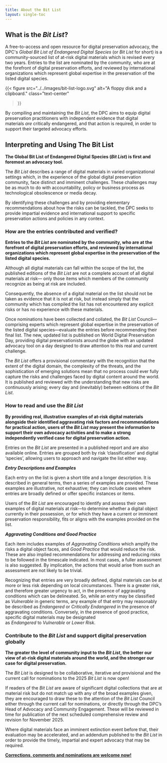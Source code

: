 ```yaml
---
title: About the Bit List
layout: single-toc
---
```


## What is the _Bit List_?

A free-to-access and open resource for digital preservation advocacy, the DPC's _Global Bit List of Endangered Digital Species_ (or _Bit List_ for short) is a community-sourced list of at-risk digital materials which is revised every two years. Entries to the list are nominated by the community, who are at the forefront of digital preservation efforts, and reviewed by international organizations which represent global expertise in the preservation of the listed digital species.

{{< figure 
  src="../../images/bit-list-logo.svg"
  alt="A floppy disk and a clipboard."
  class="text-center"
>}}

By compiling and maintaining the _Bit List_, the DPC aims to equip digital preservation practitioners with independent evidence that digital materials _are_ critically endangered, and that action is required, in order to support their targeted advocacy efforts.

## Interpreting and Using The Bit List

**The Global Bit List of Endangered Digital Species (_Bit List_) is first and foremost an advocacy tool.**

The _Bit List_ describes a range of digital materials in varied organizational settings which, in the experience of the global digital preservation community, face distinct and imminent challenges. These challenges may be as much to do with accountability, policy or business process as technological obsolescence or media decay.

By identifying these challenges and by providing elementary recommendations about how the risks can be tackled, the DPC seeks to provide impartial evidence and international support to specific preservation actions and policies in any context.

### How are the entries contributed and verified?

**Entries to the _Bit List_ are nominated by the community, who are at the forefront of digital preservation efforts, and reviewed by international organizations which represent global expertise in the preservation of the listed digital species.**

Although all digital materials can fall within the scope of the list, the published editions of the _Bit List_ are not a complete account of all digital materials at risk— only those items which members of the community recognize as being at risk are included.

Consequently, the absence of a digital material on the list should not be taken as evidence that it is not at risk, but instead simply that the community which has compiled the list has not encountered any explicit risks or has no experience with these materials.

Once nominations have been collected and collated, the _Bit List_ Council—comprising experts which represent global expertise in the preservation of the listed digital species—evaluate the entries before recommending their final list. The new, updated list is published on World Digital Preservation Day, providing digital preservationists around the globe with an updated advocacy tool on a day designed to draw attention to this real and current challenge.

The _Bit List_ offers a provisional commentary with the recognition that the extent of the digital domain, the complexity of the threats, and the sophistication of emerging solutions mean that no process could ever fully capture the risks and challenges faced by digital content around the world. It is published and reviewed with the understanding that new risks are continuously arising; every day and (inevitably) between editions of the _Bit List_.

### How to read and use the _Bit List_

**By providing real, illustrative examples of at-risk digital materials alongside their identified aggravating risk factors and recommendations for practical action, users of the _Bit List_ may present the information to support their own advocacy activities and to make a strong independently verified case for digital preservation action.**

Entries on the _Bit List_ are presented in a published report and are also available online. Entries are grouped both by risk ‘classification’ and digital ‘species’, allowing users to approach and navigate the list either way.

**_Entry Descriptions and Examples_**

Each entry on the list is given a short title and a longer description. It is described in general terms, then a series of examples are provided. These examples are illustrative, not exhaustive; they can include cases where entries are broadly defined or offer specific instances or items.

Users of the _Bit List_ are encouraged to identify and assess their own examples of digital materials at risk—to determine whether a digital object currently in their possession, or for which they have a current or imminent preservation responsibility, fits or aligns with the examples provided on the list.

**_Aggravating Conditions and Good Practice_**

Each item includes examples of _Aggravating Conditions_ which amplify the risks a digital object faces, and _Good Practice_ that would reduce the risk. These are also implied recommendations for addressing and reducing risks to be followed in the timescale indicated. In most cases, a fuller assessment is also suggested. By implication, the actions that would arise from such an assessment are not likely to be trivial.

Recognizing that entries are very broadly defined, digital materials can be at more or less risk depending on local circumstances. There is a greater risk, and therefore greater urgency to act, in the presence of aggravating conditions which can be delineated. So, while an entry may be classified as _Vulnerable_ in generic terms, any example of that entry may reasonably be described as _Endangered_ or _Critically Endangered_ in the presence of aggravating conditions. Conversely, in the presence of good practice, specific digital materials may be designated as _Endangered_ to _Vulnerable_ or _Lower Risk_.

### Contribute to the _Bit List_ and support digital preservation globally

**The greater the level of community input to the _Bit List_, the better our view of at-risk digital materials around the world, and the stronger our case for digital preservation.**

The _Bit List_ is designed to be collaborative, iterative and provisional and the current call for nominations to the 2025 _Bit List_ is now open!

If readers of the _Bit List_ are aware of significant digital collections that are at material risk but do not match up with any of the broad examples given, they are encouraged to draw these to the attention of the _Bit List_ Council either through the current call for nominations, or directly through the DPC’s Head of Advocacy and Community Engagement. These will be reviewed in time for publication of the next scheduled comprehensive review and revision for November 2025.

Where digital materials face an imminent extinction event before that, their evaluation may be accelerated, and an addendum published to the _Bit List_ in order to provide the timely, impartial and expert advocacy that may be required.

[**Corrections, comments and nominations are welcome now!**](https://docs.google.com/forms/d/e/1FAIpQLSccvgold3yiCfwlmh6tFFh6DEfhREyWx4M4rnyfgFNZ42o66A/viewform "External Link (opens in new window): https://docs.google.com/forms/d/e/1FAIpQLSccvgold3yiCfwlmh6tFFh6DEfhREyWx4M4rnyfgFNZ42o66A/viewform")
